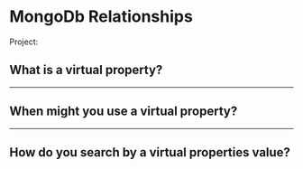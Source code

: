 # MongoDb Relationships



Project: 

## What is a virtual property?

 

---

## When might you use a virtual property?



---

## How do you search by a virtual properties value?

